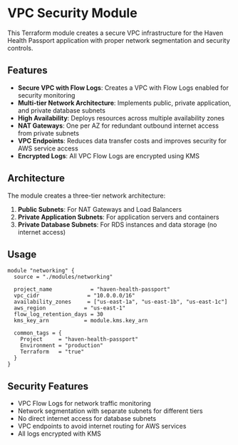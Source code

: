 # VPC Security Module

This Terraform module creates a secure VPC infrastructure for the Haven Health Passport application with proper network segmentation and security controls.

## Features

- **Secure VPC with Flow Logs**: Creates a VPC with Flow Logs enabled for security monitoring
- **Multi-tier Network Architecture**: Implements public, private application, and private database subnets
- **High Availability**: Deploys resources across multiple availability zones
- **NAT Gateways**: One per AZ for redundant outbound internet access from private subnets
- **VPC Endpoints**: Reduces data transfer costs and improves security for AWS service access
- **Encrypted Logs**: All VPC Flow Logs are encrypted using KMS

## Architecture

The module creates a three-tier network architecture:

1. **Public Subnets**: For NAT Gateways and Load Balancers
2. **Private Application Subnets**: For application servers and containers
3. **Private Database Subnets**: For RDS instances and data storage (no internet access)

## Usage

```hcl
module "networking" {
  source = "./modules/networking"

  project_name            = "haven-health-passport"
  vpc_cidr               = "10.0.0.0/16"
  availability_zones     = ["us-east-1a", "us-east-1b", "us-east-1c"]
  aws_region            = "us-east-1"
  flow_log_retention_days = 30
  kms_key_arn           = module.kms.key_arn

  common_tags = {
    Project     = "haven-health-passport"
    Environment = "production"
    Terraform   = "true"
  }
}
```

## Security Features

- VPC Flow Logs for network traffic monitoring
- Network segmentation with separate subnets for different tiers
- No direct internet access for database subnets
- VPC endpoints to avoid internet routing for AWS services
- All logs encrypted with KMS
